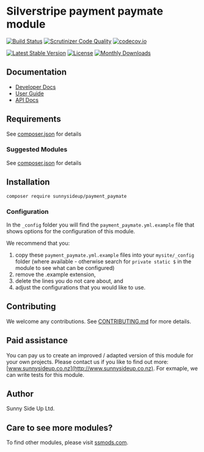 # Silverstripe payment paymate module
[![Build Status](https://travis-ci.org/sunnysideup/silverstripe-payment_paymate.svg?branch=master)](https://travis-ci.org/sunnysideup/silverstripe-payment_paymate)
[![Scrutinizer Code Quality](https://scrutinizer-ci.com/g/sunnysideup/silverstripe-payment_paymate/badges/quality-score.png?b=master)](https://scrutinizer-ci.com/g/sunnysideup/silverstripe-payment_paymate/?branch=master)
[![codecov.io](https://codecov.io/github/sunnysideup/silverstripe-payment_paymate/coverage.svg?branch=master)](https://codecov.io/github/sunnysideup/silverstripe-payment_paymate?branch=master)

[![Latest Stable Version](https://poser.pugx.org/sunnysideup/payment_paymate/version)](https://packagist.org/packages/sunnysideup/payment_paymate)
[![License](https://poser.pugx.org/sunnysideup/payment_paymate/license)](https://packagist.org/packages/sunnysideup/payment_paymate)
[![Monthly Downloads](https://poser.pugx.org/sunnysideup/payment_paymate/d/monthly)](https://packagist.org/packages/sunnysideup/payment_paymate)


## Documentation



 * [Developer Docs](docs/en/INDEX.md)
 * [User Guide](docs/en/userguide.md)
 * [API Docs](http://docs.ssmods.com/sunnysideup/payment_paymate/classes.xhtml)


## Requirements



See [composer.json](composer.json) for details


### Suggested Modules



See [composer.json](composer.json) for details


## Installation


```
composer require sunnysideup/payment_paymate
```

### Configuration



In the `_config` folder you will find the `payment_paymate.yml.example`
file that shows options for the configuration of this module.

We recommend that you:

  1. copy these `payment_paymate.yml.example` files into your
`mysite/_config` folder (where available - otherwise search for `private static $` in the module to see what can be configured)
  2. remove the .example extension,
  3. delete the lines you do not care about, and
  4. adjust the configurations that you would like to use.


## Contributing



We welcome any contributions. See [CONTRIBUTING.md](CONTRIBUTING.md) for more details.

## Paid assistance



You can pay us to create an improved / adapted version of this module for your own projects.  Please contact us if you like to find out more: [www.sunnysideup.co.nz](http://www.sunnysideup.co.nz).  For exmaple, we can write tests for this module.  

## Author



Sunny Side Up Ltd.


## Care to see more modules?

To find other modules, please visit [ssmods.com](http://ssmods.com/).
